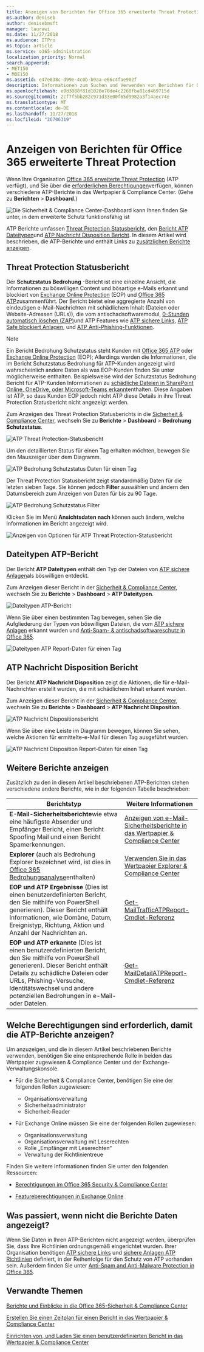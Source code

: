 ```yaml
---
title: Anzeigen von Berichten für Office 365 erweiterte Threat Protection
ms.author: deniseb
author: denisebmsft
manager: laurawi
ms.date: 11/27/2018
ms.audience: ITPro
ms.topic: article
ms.service: o365-administration
localization_priority: Normal
search.appverid:
- MET150
- MOE150
ms.assetid: e47e838c-d99e-4c0b-b9aa-e66c4fae902f
description: Informationen zum Suchen und Verwenden von Berichten für Office 365 erweiterte Threat Protection in das Wertpapier &amp; Compliance Center.
ms.openlocfilehash: e9d3088f81d1020e70de4c2260fba81cd469715d
ms.sourcegitcommit: 2cf7f5bb282c971d33e00f65d9982a3f14aec74e
ms.translationtype: MT
ms.contentlocale: de-DE
ms.lasthandoff: 11/27/2018
ms.locfileid: "26706319"
---
```

# <a name="view-reports-for-office-365-advanced-threat-protection"></a>Anzeigen von Berichten für Office 365 erweiterte Threat Protection

Wenn Ihre Organisation [Office 365 erweiterte Threat Protection](office-365-atp.md) (ATP verfügt), und Sie über die [erforderlichen Berechtigungen](#what-permissions-are-needed-to-view-these-reports)verfügen, können verschiedene ATP-Berichte in das Wertpapier &amp; Compliance Center. (Gehe zu **Berichten** \> **Dashboard**.)
  
![Die Sicherheit &amp; Compliance Center-Dashboard kann Ihnen finden Sie unter, in dem erweiterte Schutz funktionsfähig ist](media/6b213d34-adbb-44af-8549-be9a7e2db087.png)
  
ATP Berichte umfassen [Threat Protection Statusbericht](#threat-protection-status-report), den [Bericht ATP Dateitypen](#atp-file-types-report)und [ATP Nachricht Disposition Bericht](#atp-message-disposition-report). In diesem Artikel wird beschrieben, die ATP-Berichte und enthält Links zu [zusätzlichen Berichte anzeigen](#additional-reports-to-view).
  
## <a name="threat-protection-status-report"></a>Threat Protection Statusbericht

Der **Schutzstatus Bedrohung** -Bericht ist eine einzelne Ansicht, die Informationen zu böswilligen Content und bösartige e-Mails erkannt und blockiert von [Exchange Online Protection](eop/exchange-online-protection-overview.md) (EOP) und [Office 365 ATP](office-365-atp.md)zusammenführt. Der Bericht bietet eine aggregierte Anzahl von eindeutigen e-Mail-Nachrichten mit schädlichem Inhalt (Dateien oder Website-Adressen (URLs)), die vom antischadsoftwaremodul, [0-Stunden automatisch löschen (ZAP)](zero-hour-auto-purge.md)und ATP Features wie [ATP sichere Links](atp-safe-links.md), [ATP Safe blockiert Anlagen](atp-safe-attachments.md), und [ATP Anti-Phishing-Funktionen](atp-anti-phishing.md).

> [!NOTE]
> Ein Bericht Bedrohung Schutzstatus steht Kunden mit [Office 365 ATP](office-365-atp.md) oder [Exchange Online Protection](eop/exchange-online-protection-eop.md) (EOP); Allerdings werden die Informationen, die im Bericht Schutzstatus Bedrohung für ATP-Kunden angezeigt wird wahrscheinlich andere Daten als was EOP-Kunden finden Sie unter möglicherweise enthalten. Beispielsweise wird der Schutzstatus Bedrohung Bericht für ATP-Kunden Informationen zu [schädliche Dateien in SharePoint Online, OneDrive, oder Microsoft-Teams erkannt](atp-for-spo-odb-and-teams.md)enthalten. Diese Angaben ist ATP, so dass Kunden EOP jedoch nicht ATP diese Details in ihre Threat Protection Statusbericht nicht angezeigt werden.
  
Zum Anzeigen des Threat Protection Statusberichts in die [Sicherheit &amp; Compliance Center](https://security.microsoft.com), wechseln Sie zu **Berichte** \> **Dashboard** \> **Bedrohung Schutzstatus**.
  
![ATP Threat Protection-Statusbericht](media/6bdd41eb-62e0-423b-9fd4-d1d5baf0cbd5.png)
  
Um den detaillierten Status für einen Tag erhalten möchten, bewegen Sie den Mauszeiger über dem Diagramm.
  
![ATP Bedrohung Schutzstatus Daten für einen Tag](media/d5c2c6ad-c002-4985-a032-c866e46fdea8.png)
  
Der Threat Protection Statusbericht zeigt standardmäßig Daten für die letzten sieben Tage. Sie können jedoch **Filter** auswählen und ändern den Datumsbereich zum Anzeigen von Daten für bis zu 90 Tage. 
  
![ATP Bedrohung Schutzstatus Filter](media/4f703369-642b-402b-9758-b9c828283410.png)
  
Klicken Sie im Menü **Ansichtsdaten nach** können auch ändern, welche Informationen im Bericht angezeigt wird. 
  
![Anzeigen von Optionen für ATP Threat Protection-Statusbericht](media/4959bf8c-d192-4542-b00b-184e101e7513.png)
  
## <a name="atp-file-types-report"></a>Dateitypen ATP-Bericht

Der Bericht **ATP Dateitypen** enthält den Typ der Dateien von [ATP sichere Anlagen](atp-safe-attachments.md)als böswilligen entdeckt.
  
Zum Anzeigen dieser Bericht in der [Sicherheit &amp; Compliance Center](https://security.microsoft.com), wechseln Sie zu **Berichte** \> **Dashboard** \> **ATP Dateitypen**.
  
![Dateitypen ATP-Bericht](media/6e3f5d33-79aa-4b2d-938c-6ef135d9e54c.png)
  
Wenn Sie über einen bestimmten Tag bewegen, sehen Sie die Aufgliederung der Typen von böswilligen Dateien, die vom [ATP sichere Anlagen](atp-safe-attachments.md) erkannt wurden und [Anti-Spam- &amp; antischadsoftwareschutz in Office 365](anti-spam-and-anti-malware-protection.md).
  
![Dateitypen ATP Report-Daten für einen Tag](media/10d18428-699a-41d2-a73e-be3a8214ada1.png)
  
## <a name="atp-message-disposition-report"></a>ATP Nachricht Disposition Bericht

Der Bericht **ATP Nachricht Disposition** zeigt die Aktionen, die für e-Mail-Nachrichten erstellt wurden, die mit schädlichem Inhalt erkannt wurden. 
  
Zum Anzeigen dieser Bericht in der [Sicherheit &amp; Compliance Center](https://security.microsoft.com), wechseln Sie zu **Berichte** \> **Dashboard** \> **ATP Nachricht Disposition**.
  
![ATP Nachricht Dispositionsbericht](media/b0ff65c4-53d3-496d-bafa-8937a5eb69e5.png)
  
Wenn Sie über eine Leiste im Diagramm bewegen, können Sie sehen, welche Aktionen für ermittelte-e-Mail für diesen Tag ausgeführt wurden.
  
![ATP Nachricht Disposition Report-Daten für einen Tag](media/68d2beb8-4b30-48c4-8ba6-5e8ab88ae456.png)
  
## <a name="additional-reports-to-view"></a>Weitere Berichte anzeigen

Zusätzlich zu den in diesem Artikel beschriebenen ATP-Berichten stehen verschiedene andere Berichte, wie in der folgenden Tabelle beschrieben:


|Berichtstyp  |Weitere Informationen  |
|---------|---------|
|**E-Mail-Sicherheitsberichte**wie etwa eine häufigste Absender und Empfänger Bericht, einen Bericht Spoofing Mail und einen Bericht Spamerkennungen. | [Anzeigen von e-Mail-Sicherheitsberichte in das Wertpapier &amp; Compliance Center](view-email-security-reports.md)        |
|**Explorer** (auch als Bedrohung Explorer bezeichnet wird, ist dies in [Office 365 Bedrohungsanalyse](office-365-ti.md)enthalten)     | [Verwenden Sie in das Wertpapier Explorer &amp; Compliance Center](use-explorer-in-security-and-compliance.md)        |
|**EOP und ATP Ergebnisse** (Dies ist einen benutzerdefinierten Bericht, den Sie mithilfe von PowerShell generieren). Dieser Bericht enthält Informationen, wie Domäne, Datum, Ereignistyp, Richtung, Aktion und Anzahl der Nachrichten an.  | [Get-MailTrafficATPReport-Cmdlet-Referenz](https://docs.microsoft.com/powershell/module/exchange/advanced-threat-protection/get-mailtrafficatpreport?view=exchange-ps) |
|**EOP und ATP erkannte** (Dies ist einen benutzerdefinierten Bericht, den Sie mithilfe von PowerShell generieren). Dieser Bericht enthält Details zu schädliche Dateien oder URLs, Phishing-Versuche, Identitätswechsel und andere potenziellen Bedrohungen in e-Mail- oder Dateien.   | [Get-MailDetailATPReport-Cmdlet-Referenz](https://docs.microsoft.com/powershell/module/exchange/advanced-threat-protection/get-maildetailatpreport?view=exchange-ps)        |

  
## <a name="what-permissions-are-needed-to-view-the-atp-reports"></a>Welche Berechtigungen sind erforderlich, damit die ATP-Berichte anzeigen?

Um anzuzeigen, und die in diesem Artikel beschriebenen Berichte verwenden, benötigen Sie eine entsprechende Rolle in beiden das Wertpapier zugewiesen &amp; Compliance Center und der Exchange-Verwaltungskonsole.

- Für die Sicherheit &amp; Compliance Center, benötigen Sie eine der folgenden Rollen zugewiesen:
    - Organisationsverwaltung
    - Sicherheitsadministrator
    - Sicherheit-Reader

- Für Exchange Online müssen Sie eine der folgenden Rollen zugewiesen:
    - Organisationsverwaltung
    - Organisationsverwaltung mit Leserechten
    - Rolle „Empfänger mit Leserechten“
    - Verwaltung der Richtlinientreue

Finden Sie weitere Informationen finden Sie unter den folgenden Ressourcen:

- [Berechtigungen im Office 365 Security &amp; Compliance Center](permissions-in-the-security-and-compliance-center.md)

- [Featureberechtigungen in Exchange Online](https://docs.microsoft.com/exchange/permissions-exo/feature-permissions)
   
## <a name="what-if-the-reports-arent-showing-data"></a>Was passiert, wenn nicht die Berichte Daten angezeigt?

Wenn Sie Daten in Ihren ATP-Berichten nicht angezeigt werden, überprüfen Sie, dass Ihre Richtlinien ordnungsgemäß eingerichtet wurden. Ihrer Organisation benötigen [ATP sichere Links](set-up-atp-safe-links-policies.md) und [sichere Anlagen ATP Richtlinien](set-up-atp-safe-attachments-policies.md) definiert, in der Reihenfolge für den Schutz von ATP vorhanden sein. Außerdem finden Sie unter [Anti-Spam and Anti-Malware Protection in Office 365](anti-spam-and-anti-malware-protection.md).
  
## <a name="related-topics"></a>Verwandte Themen

[Berichte und Einblicke in die Office 365-Sicherheit &amp; Compliance Center](reports-and-insights-in-security-and-compliance.md)
  
[Erstellen Sie einen Zeitplan für einen Bericht in das Wertpapier &amp; Compliance Center](create-a-schedule-for-a-report.md)
  
[Einrichten von, und Laden Sie einen benutzerdefinierten Bericht in das Wertpapier &amp; Compliance Center](set-up-and-download-a-custom-report.md)
  

